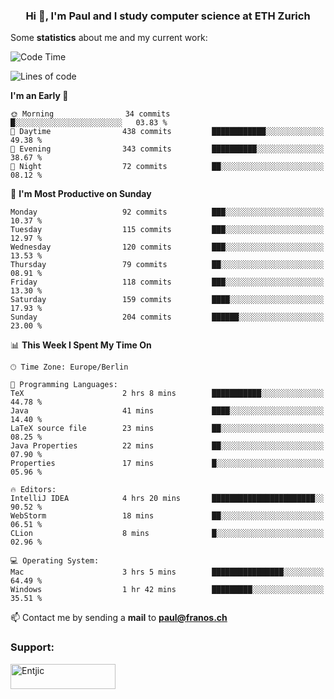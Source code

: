 <h3 align="center">Hi 👋, I'm Paul and I study computer science at ETH Zurich</h3>


Some **statistics** about me and my current work:

<!--START_SECTION:waka-->
![Code Time](http://img.shields.io/badge/Code%20Time-1%2C283%20hrs%2037%20mins-blue)

![Lines of code](https://img.shields.io/badge/From%20Hello%20World%20I%27ve%20Written-1.8%20million%20lines%20of%20code-blue)

**I'm an Early 🐤** 

```text
🌞 Morning                34 commits          █░░░░░░░░░░░░░░░░░░░░░░░░   03.83 % 
🌆 Daytime                438 commits         ████████████░░░░░░░░░░░░░   49.38 % 
🌃 Evening                343 commits         ██████████░░░░░░░░░░░░░░░   38.67 % 
🌙 Night                  72 commits          ██░░░░░░░░░░░░░░░░░░░░░░░   08.12 % 
```
📅 **I'm Most Productive on Sunday** 

```text
Monday                   92 commits          ███░░░░░░░░░░░░░░░░░░░░░░   10.37 % 
Tuesday                  115 commits         ███░░░░░░░░░░░░░░░░░░░░░░   12.97 % 
Wednesday                120 commits         ███░░░░░░░░░░░░░░░░░░░░░░   13.53 % 
Thursday                 79 commits          ██░░░░░░░░░░░░░░░░░░░░░░░   08.91 % 
Friday                   118 commits         ███░░░░░░░░░░░░░░░░░░░░░░   13.30 % 
Saturday                 159 commits         ████░░░░░░░░░░░░░░░░░░░░░   17.93 % 
Sunday                   204 commits         ██████░░░░░░░░░░░░░░░░░░░   23.00 % 
```


📊 **This Week I Spent My Time On** 

```text
🕑︎ Time Zone: Europe/Berlin

💬 Programming Languages: 
TeX                      2 hrs 8 mins        ███████████░░░░░░░░░░░░░░   44.78 % 
Java                     41 mins             ████░░░░░░░░░░░░░░░░░░░░░   14.40 % 
LaTeX source file        23 mins             ██░░░░░░░░░░░░░░░░░░░░░░░   08.25 % 
Java Properties          22 mins             ██░░░░░░░░░░░░░░░░░░░░░░░   07.90 % 
Properties               17 mins             █░░░░░░░░░░░░░░░░░░░░░░░░   05.96 % 

🔥 Editors: 
IntelliJ IDEA            4 hrs 20 mins       ███████████████████████░░   90.52 % 
WebStorm                 18 mins             ██░░░░░░░░░░░░░░░░░░░░░░░   06.51 % 
CLion                    8 mins              █░░░░░░░░░░░░░░░░░░░░░░░░   02.96 % 

💻 Operating System: 
Mac                      3 hrs 5 mins        ████████████████░░░░░░░░░   64.49 % 
Windows                  1 hr 42 mins        █████████░░░░░░░░░░░░░░░░   35.51 % 
```


<!--END_SECTION:waka-->

📫 Contact me by sending a **mail** to **paul@franos.ch**

<h3 align="left">Support:</h3>
<p><a href="https://ko-fi.com/Entjic"> <img align="left" src="https://cdn.ko-fi.com/cdn/kofi3.png?v=3" height="40" width="168" alt="Entjic" /></a></p>
